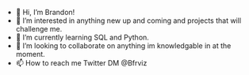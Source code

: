 - 👋 Hi, I’m Brandon!
- 👀 I’m interested in anything new up and coming and projects that will challenge me.
- 🌱 I’m currently learning SQL and Python. 
- 💞️ I’m looking to collaborate on anything im knowledgable in at the moment.
- 📫 How to reach me Twitter DM @Bfrviz

<!---
bfraz33/bfraz33 is a ✨ special ✨ repository because its `README.md` (this file) appears on your GitHub profile.
You can click the Preview link to take a look at your changes.
--->
